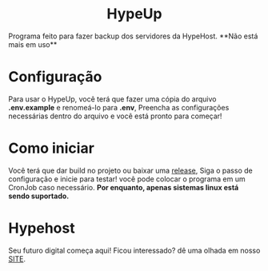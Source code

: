 <h1 align="center">HypeUp</h1>
Programa feito para fazer backup dos servidores da HypeHost. **Não está mais em uso**

# Configuração
Para usar o HypeUp, você terá que fazer uma cópia do arquivo **.env.example** e renomeá-lo para **.env**,
Preencha as configurações necessárias dentro do arquivo e você está pronto para começar!

# Como iniciar
Você terá que dar build no projeto ou baixar uma [release](https://github.com/hypehostbr/HypeUp/releases),
Siga o passo de configuração e inicie para testar! você pode colocar o programa em um CronJob caso necessário.
**Por enquanto, apenas sistemas linux está sendo suportado.**

# Hypehost
Seu futuro digital começa aqui! Ficou interessado? dê uma olhada em nosso [SITE](https://hypehost.com.br).
